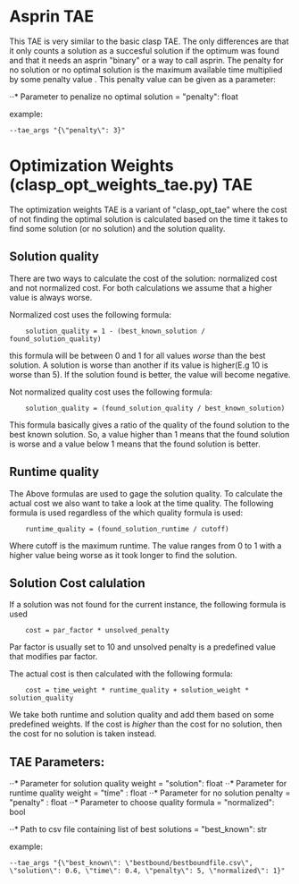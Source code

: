 # Asprin TAE

This TAE is very similar to the basic clasp TAE. The only differences are that it only counts a solution as a succesful solution if the optimum was found and that it needs an asprin "binary" or a way to call asprin. The penalty for no solution or no optimal solution is the maximum available time multiplied by some penalty value . This penalty value can be given as a parameter:

⋅⋅* Parameter to penalize no optimal solution = "penalty": float

example:
```
--tae_args "{\"penalty\": 3}"
```

# Optimization Weights (clasp_opt_weights_tae.py) TAE

The optimization weights TAE is a variant of "clasp\_opt\_tae" where the cost of not finding the optimal solution is calculated based on the time it takes to find some solution (or no solution) and the solution quality.

## Solution quality
There are two ways to calculate the cost of the solution: normalized cost and not normalized cost. For both calculations we assume that a higher value is always worse.

Normalized cost uses the following formula:
```
    solution_quality = 1 - (best_known_solution / found_solution_quality)
```
this formula will be between 0 and 1 for all values *worse* than the best solution. A solution is worse than another if its value is higher(E.g 10 is worse than 5). If the solution found is better, the value will become negative.

Not normalized quality cost uses the following formula:
```
    solution_quality = (found_solution_quality / best_known_solution)
```
This formula basically gives a ratio of the quality of the found solution to the best known solution. So, a value higher than 1 means that the found solution is worse and a value below 1 means that the found solution is better.

## Runtime quality
The Above formulas are used to gage the solution quality. To calculate the actual cost we also want to take a look at the time quality. The following formula is used regardless of the which quality formula is used:
```
    runtime_quality = (found_solution_runtime / cutoff)
```
Where cutoff is the maximum runtime. The value ranges from 0 to 1 with a higher value being worse as it took longer to find the solution.

## Solution Cost calulation

If a solution was not found for the current instance, the following formula is used
```
    cost = par_factor * unsolved_penalty
```
Par factor is usually set to 10 and unsolved penalty is a predefined value that modifies par factor.

The actual cost is then calculated with the following formula:
```
    cost = time_weight * runtime_quality + solution_weight * solution_quality
```
We take both runtime and solution quality and add them based on some predefined weights. If the cost is *higher* than the cost for no solution, then the cost for no solution is taken instead.

## TAE Parameters:

⋅⋅* Parameter for solution quality weight = "solution": float
⋅⋅* Parameter for runtime quality weight  = "time"    : float
⋅⋅* Parameter for no solution penalty     = "penalty" : float
⋅⋅* Parameter to choose quality formula   = "normalized": bool

⋅⋅* Path to csv file containing list of best solutions = "best_known": str

example:

```
--tae_args "{\"best_known\": \"bestbound/bestboundfile.csv\", \"solution\": 0.6, \"time\": 0.4, \"penalty\": 5, \"normalized\": 1}"
```





